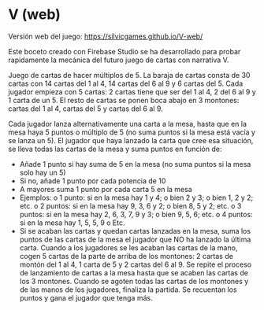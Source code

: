 # V (web)

Versión web del juego: https://silvicgames.github.io/V-web/

Este boceto creado con Firebase Studio se ha desarrollado para probar rapidamente la mecánica del futuro juego de cartas con narrativa V.

Juego de cartas de hacer múltiplos de 5.
La baraja de cartas consta de 30 cartas con 14 cartas del 1 al 4, 14 cartas del 6 al 9 y 6 cartas del 5. 
Cada jugador empieza con 5 cartas: 2 cartas tiene que ser del 1 al 4, 2 del 6 al 9 y 1 carta de un 5. 
El resto de cartas se ponen boca abajo en 3 montones: cartas del 1 al 4, cartas del 5 y cartas del 6 al 9. 
 
Cada jugador lanza alternativamente una carta a la mesa, hasta que en la mesa haya 5 puntos o múltiplo de 5 (no suma puntos si la mesa está vacía y se lanza un 5). 
El jugador que haya lanzado la carta que cree esa situación, se lleva todas las cartas de la mesa y suma puntos en función de: 
-	Añade 1 punto si hay suma de 5 en la mesa (no suma puntos si la mesa solo hay un 5)
-	Si no, añade 1 punto por cada potencia de 10
-	A mayores suma 1 punto por cada carta 5 en la mesa
-	Ejemplos:
o	1 punto: si en la mesa hay 1 y 4; o bien 2 y 3; o bien 1, 2 y 2; etc. 
o	2 puntos: si en la mesa hay 9, 3, 6 y 2; o bien 8, 5 y 2; etc.
o	3 puntos: si en la mesa hay 2, 6, 3, 7, 9 y 3; o bien 9, 5, 6; etc.
o	4 puntos: si en la mesa hay 1, 5, 5, 9
o	Etc.
-	Si se acaban las cartas y quedan cartas lanzadas en la mesa, suma los puntos de las cartas de la mesa el jugador que NO ha lanzado la última carta.
Cuando a los jugadores se les acaban las cartas de la mano, cogen 5 cartas de la parte de arriba de los montones: 2 cartas de montón del 1 al 4, 1 carta de 5 y 2 cartas del 6 al 9.
Se repite el proceso de lanzamiento de cartas a la mesa hasta que se acaben las cartas de los 3 montones. 
Cuando se agoten todas las cartas de los montones y de las manos de los jugadores, finaliza la partida. 
Se recuentan los puntos y gana el jugador que tenga más.
